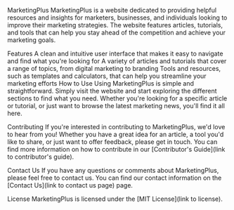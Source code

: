 MarketingPlus
MarketingPlus is a website dedicated to providing helpful resources and insights for marketers, businesses, and individuals looking to improve their marketing strategies. The website features articles, tutorials, and tools that can help you stay ahead of the competition and achieve your marketing goals.

Features
A clean and intuitive user interface that makes it easy to navigate and find what you're looking for
A variety of articles and tutorials that cover a range of topics, from digital marketing to branding
Tools and resources, such as templates and calculators, that can help you streamline your marketing efforts
How to Use
Using MarketingPlus is simple and straightforward. Simply visit the website and start exploring the different sections to find what you need. Whether you're looking for a specific article or tutorial, or just want to browse the latest marketing news, you'll find it all here.

Contributing
If you're interested in contributing to MarketingPlus, we'd love to hear from you! Whether you have a great idea for an article, a tool you'd like to share, or just want to offer feedback, please get in touch. You can find more information on how to contribute in our [Contributor's Guide](link to contributor's guide).

Contact Us
If you have any questions or comments about MarketingPlus, please feel free to contact us. You can find our contact information on the [Contact Us](link to contact us page) page.

License
MarketingPlus is licensed under the [MIT License](link to license).
